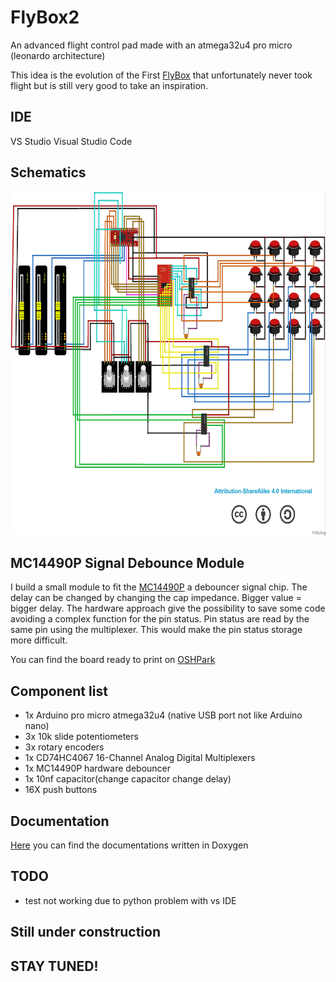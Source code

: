 # FlyBox2
An advanced flight control pad made with an atmega32u4 pro micro (leonardo architecture)

This idea is the evolution of the First [FlyBox](https://github.com/mancio/FlyBox) that unfortunately never took flight but is still very good to take an inspiration.

## IDE
VS Studio Visual Studio Code 

## Schematics

<p align="center">
<img src="https://github.com/mancio/FlyBox2/blob/master/fritzing/project/main_wiring.jpg" width="850" height="550" />
</p>

## MC14490P Signal Debounce Module

I build a small module to fit the [MC14490P](https://www.onsemi.com/pub/Collateral/MC14490-D.PDF) a debouncer signal chip. The delay can be changed by changing the cap impedance. Bigger value = bigger delay.
The hardware approach give the possibility to save some code avoiding a complex function for the pin status. Pin status are read by the same pin using the multiplexer. This would make the pin status storage more difficult.

You can find the board ready to print on [OSHPark](https://oshpark.com/shared_projects/8fIAeRlI)

## Component list

* 1x Arduino pro micro atmega32u4 (native USB port not like Arduino nano)
* 3x 10k slide potentiometers
* 3x rotary encoders 
* 1x CD74HC4067 16-Channel Analog Digital Multiplexers
* 1x MC14490P hardware debouncer
* 1x 10nf capacitor(change capacitor change delay)
* 16X push buttons

## Documentation

[Here](https://github.com/mancio/FlyBox2/tree/master/docs/doxygen) you can find the documentations written in Doxygen 

## TODO

* test not working due to python problem with vs IDE

## Still under construction 
## STAY TUNED!
